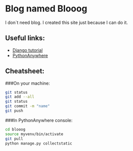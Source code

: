 # Blog named Blooog

I don`t need blog. I created this site just because I can do it.

## Useful links:
* [Django tutorial](https://tutorial.djangogirls.org/en/)
* [PythonAnywhere](https://www.pythonanywhere.com)

## Cheatsheet:
###On your machine:
```bash
git status
git add --all
git status
git commit -m "name"
git push
```

###In PythonAnywhere console:
```bash
cd blooog
source myvenv/bin/activate
git pull
python manage.py collectstatic
```